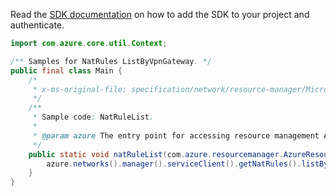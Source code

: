 Read the [SDK documentation](https://github.com/Azure/azure-sdk-for-java/blob/azure-resourcemanager_2.14.0/sdk/resourcemanager/azure-resourcemanager/README.md) on how to add the SDK to your project and authenticate.

```java
import com.azure.core.util.Context;

/** Samples for NatRules ListByVpnGateway. */
public final class Main {
    /*
     * x-ms-original-file: specification/network/resource-manager/Microsoft.Network/stable/2021-05-01/examples/NatRuleList.json
     */
    /**
     * Sample code: NatRuleList.
     *
     * @param azure The entry point for accessing resource management APIs in Azure.
     */
    public static void natRuleList(com.azure.resourcemanager.AzureResourceManager azure) {
        azure.networks().manager().serviceClient().getNatRules().listByVpnGateway("rg1", "gateway1", Context.NONE);
    }
}
```
